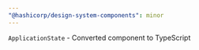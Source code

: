 ```yaml
---
"@hashicorp/design-system-components": minor
---
```


`ApplicationState` - Converted component to TypeScript
